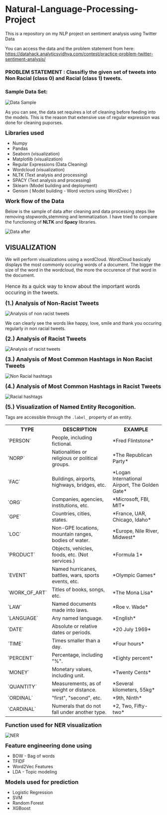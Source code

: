 # Natural-Language-Processing-Project
This is a repository on my NLP project on sentiment analysis using Twitter Data 

You can access the data and the problem statement from here: https://datahack.analyticsvidhya.com/contest/practice-problem-twitter-sentiment-analysis/

### PROBLEM STATEMENT : Classifiy the given set of tweets into Non Racial (class 0) and Racial (class 1) tweets.

### Sample Data Set:

![Data Sample](https://user-images.githubusercontent.com/53376072/78349979-0a971480-75c2-11ea-858e-f0742bef13b1.JPG)

As you can see, the data set requires a lot of cleaning before feeding into the models.
This is the reason that extensive use of regular expression was done for cleaning puporses.


<font size ='4'>**Libraries used**</font>
* Numpy
* Pandas
* Seaborn (visualization)
* Matplotlib (visualization)
* Regular Expressions (Data Cleaning)
* Wordcloud (visualization)
* NLTK (Text analysis and processing)
* SPACY (Text analysis and processing)
* Sklearn (Model building and deployment)
* Genism ( Model building - Word vectors using Word2vec )

<font size ='4'>**Work flow of the Data**</font>

Below is the sample of data after cleaning and data processing steps like removing stopwords,stemming and lemmatization. I have tried to compare the functioning of **NLTK** and **Spacy** libraries.

![Data after](https://user-images.githubusercontent.com/53376072/78354445-7c269100-75c9-11ea-8ed0-471b992b5797.JPG)



## VISUALIZATION

We will perform visualizations using a wordCloud. WordCloud basically displays the most commonly occuring words of a document.
The bigger the size of the word in the wordcloud, the more the occurence of that word in the document.
<br>
</br>
<font size = '3'>Hence its a quick way to know about the important words occuring in the tweets.</font>

<font size ='4'>**(1.) Analysis of Non-Racist Tweets**</font>

![Analysis of non racist tweets](https://user-images.githubusercontent.com/53376072/78353856-6a90b980-75c8-11ea-9752-8219241b8552.JPG)

We can clearly see the words like happy, love, smile and thank you occuring regularly in non racial tweets.


<font size ='4'>**(2.) Analysis of Racist Tweets**</font>

![Analysis of racist tweets](https://user-images.githubusercontent.com/53376072/78354117-ebe84c00-75c8-11ea-96ae-996d09558ee1.JPG)

<font size ='4'>**(3.) Analysis of Most Common Hashtags in Non Racist Tweets**</font>

![Non Racial hashtags](https://user-images.githubusercontent.com/53376072/78355466-58644a80-75cb-11ea-9e79-1788d2b6612e.JPG)


<font size ='4'>**(4.) Analysis of Most Common Hashtags in Racist Tweets**</font>

![Racial hashtags](https://user-images.githubusercontent.com/53376072/78355625-a0836d00-75cb-11ea-9d9f-ce4bf933ef36.JPG)


<font size ='4'>**(5.) Visualization of Named Entity Recogonition.**</font>

Tags are accessible through the `.label_` property of an entity.
<table>
<tr><th>TYPE</th><th>DESCRIPTION</th><th>EXAMPLE</th></tr>
<tr><td>`PERSON`</td><td>People, including fictional.</td><td>*Fred Flintstone*</td></tr>
<tr><td>`NORP`</td><td>Nationalities or religious or political groups.</td><td>*The Republican Party*</td></tr>
<tr><td>`FAC`</td><td>Buildings, airports, highways, bridges, etc.</td><td>*Logan International Airport, The Golden Gate*</td></tr>
<tr><td>`ORG`</td><td>Companies, agencies, institutions, etc.</td><td>*Microsoft, FBI, MIT*</td></tr>
<tr><td>`GPE`</td><td>Countries, cities, states.</td><td>*France, UAR, Chicago, Idaho*</td></tr>
<tr><td>`LOC`</td><td>Non-GPE locations, mountain ranges, bodies of water.</td><td>*Europe, Nile River, Midwest*</td></tr>
<tr><td>`PRODUCT`</td><td>Objects, vehicles, foods, etc. (Not services.)</td><td>*Formula 1*</td></tr>
<tr><td>`EVENT`</td><td>Named hurricanes, battles, wars, sports events, etc.</td><td>*Olympic Games*</td></tr>
<tr><td>`WORK_OF_ART`</td><td>Titles of books, songs, etc.</td><td>*The Mona Lisa*</td></tr>
<tr><td>`LAW`</td><td>Named documents made into laws.</td><td>*Roe v. Wade*</td></tr>
<tr><td>`LANGUAGE`</td><td>Any named language.</td><td>*English*</td></tr>
<tr><td>`DATE`</td><td>Absolute or relative dates or periods.</td><td>*20 July 1969*</td></tr>
<tr><td>`TIME`</td><td>Times smaller than a day.</td><td>*Four hours*</td></tr>
<tr><td>`PERCENT`</td><td>Percentage, including "%".</td><td>*Eighty percent*</td></tr>
<tr><td>`MONEY`</td><td>Monetary values, including unit.</td><td>*Twenty Cents*</td></tr>
<tr><td>`QUANTITY`</td><td>Measurements, as of weight or distance.</td><td>*Several kilometers, 55kg*</td></tr>
<tr><td>`ORDINAL`</td><td>"first", "second", etc.</td><td>*9th, Ninth*</td></tr>
<tr><td>`CARDINAL`</td><td>Numerals that do not fall under another type.</td><td>*2, Two, Fifty-two*</td></tr>
</table>

<font size ='4'>**Function used for NER visualization**</font>

![NER](https://user-images.githubusercontent.com/53376072/78356394-1b00bc80-75cd-11ea-93c5-d321aadfe47e.JPG)

<font size ='4'>**Feature engineering done using**</font>
* BOW - Bag of words
* TFIDF
* Word2Vec Features
* LDA - Topic modeling

<font size ='4'>**Models used for prediction**</font>
* Logistic Regression
* SVM
* Random Forest
* XGBoost

